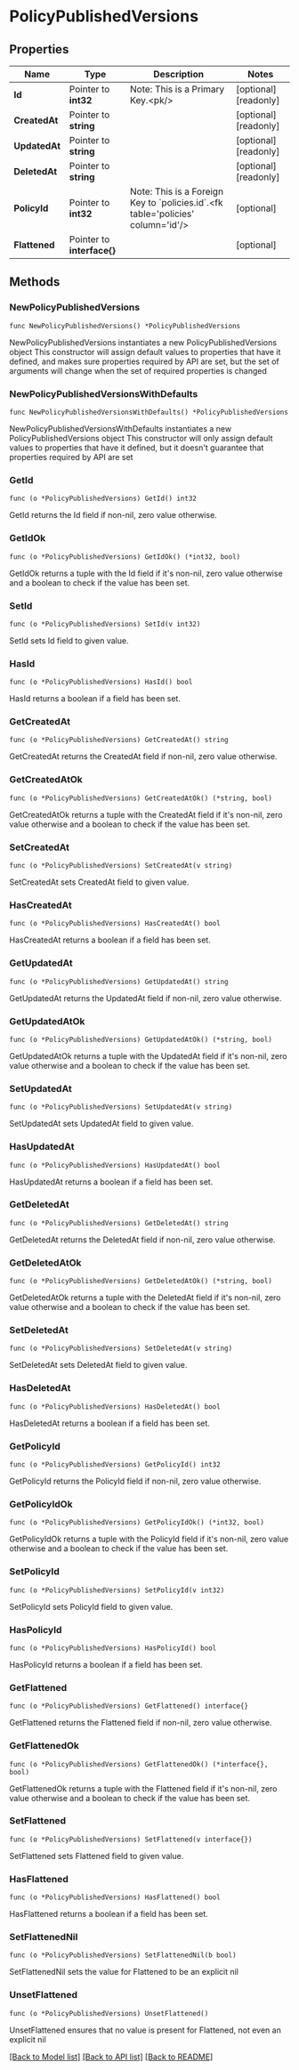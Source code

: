 # PolicyPublishedVersions

## Properties

Name | Type | Description | Notes
------------ | ------------- | ------------- | -------------
**Id** | Pointer to **int32** | Note: This is a Primary Key.&lt;pk/&gt; | [optional] [readonly] 
**CreatedAt** | Pointer to **string** |  | [optional] [readonly] 
**UpdatedAt** | Pointer to **string** |  | [optional] [readonly] 
**DeletedAt** | Pointer to **string** |  | [optional] [readonly] 
**PolicyId** | Pointer to **int32** | Note: This is a Foreign Key to &#x60;policies.id&#x60;.&lt;fk table&#x3D;&#39;policies&#39; column&#x3D;&#39;id&#39;/&gt; | [optional] 
**Flattened** | Pointer to **interface{}** |  | [optional] 

## Methods

### NewPolicyPublishedVersions

`func NewPolicyPublishedVersions() *PolicyPublishedVersions`

NewPolicyPublishedVersions instantiates a new PolicyPublishedVersions object
This constructor will assign default values to properties that have it defined,
and makes sure properties required by API are set, but the set of arguments
will change when the set of required properties is changed

### NewPolicyPublishedVersionsWithDefaults

`func NewPolicyPublishedVersionsWithDefaults() *PolicyPublishedVersions`

NewPolicyPublishedVersionsWithDefaults instantiates a new PolicyPublishedVersions object
This constructor will only assign default values to properties that have it defined,
but it doesn't guarantee that properties required by API are set

### GetId

`func (o *PolicyPublishedVersions) GetId() int32`

GetId returns the Id field if non-nil, zero value otherwise.

### GetIdOk

`func (o *PolicyPublishedVersions) GetIdOk() (*int32, bool)`

GetIdOk returns a tuple with the Id field if it's non-nil, zero value otherwise
and a boolean to check if the value has been set.

### SetId

`func (o *PolicyPublishedVersions) SetId(v int32)`

SetId sets Id field to given value.

### HasId

`func (o *PolicyPublishedVersions) HasId() bool`

HasId returns a boolean if a field has been set.

### GetCreatedAt

`func (o *PolicyPublishedVersions) GetCreatedAt() string`

GetCreatedAt returns the CreatedAt field if non-nil, zero value otherwise.

### GetCreatedAtOk

`func (o *PolicyPublishedVersions) GetCreatedAtOk() (*string, bool)`

GetCreatedAtOk returns a tuple with the CreatedAt field if it's non-nil, zero value otherwise
and a boolean to check if the value has been set.

### SetCreatedAt

`func (o *PolicyPublishedVersions) SetCreatedAt(v string)`

SetCreatedAt sets CreatedAt field to given value.

### HasCreatedAt

`func (o *PolicyPublishedVersions) HasCreatedAt() bool`

HasCreatedAt returns a boolean if a field has been set.

### GetUpdatedAt

`func (o *PolicyPublishedVersions) GetUpdatedAt() string`

GetUpdatedAt returns the UpdatedAt field if non-nil, zero value otherwise.

### GetUpdatedAtOk

`func (o *PolicyPublishedVersions) GetUpdatedAtOk() (*string, bool)`

GetUpdatedAtOk returns a tuple with the UpdatedAt field if it's non-nil, zero value otherwise
and a boolean to check if the value has been set.

### SetUpdatedAt

`func (o *PolicyPublishedVersions) SetUpdatedAt(v string)`

SetUpdatedAt sets UpdatedAt field to given value.

### HasUpdatedAt

`func (o *PolicyPublishedVersions) HasUpdatedAt() bool`

HasUpdatedAt returns a boolean if a field has been set.

### GetDeletedAt

`func (o *PolicyPublishedVersions) GetDeletedAt() string`

GetDeletedAt returns the DeletedAt field if non-nil, zero value otherwise.

### GetDeletedAtOk

`func (o *PolicyPublishedVersions) GetDeletedAtOk() (*string, bool)`

GetDeletedAtOk returns a tuple with the DeletedAt field if it's non-nil, zero value otherwise
and a boolean to check if the value has been set.

### SetDeletedAt

`func (o *PolicyPublishedVersions) SetDeletedAt(v string)`

SetDeletedAt sets DeletedAt field to given value.

### HasDeletedAt

`func (o *PolicyPublishedVersions) HasDeletedAt() bool`

HasDeletedAt returns a boolean if a field has been set.

### GetPolicyId

`func (o *PolicyPublishedVersions) GetPolicyId() int32`

GetPolicyId returns the PolicyId field if non-nil, zero value otherwise.

### GetPolicyIdOk

`func (o *PolicyPublishedVersions) GetPolicyIdOk() (*int32, bool)`

GetPolicyIdOk returns a tuple with the PolicyId field if it's non-nil, zero value otherwise
and a boolean to check if the value has been set.

### SetPolicyId

`func (o *PolicyPublishedVersions) SetPolicyId(v int32)`

SetPolicyId sets PolicyId field to given value.

### HasPolicyId

`func (o *PolicyPublishedVersions) HasPolicyId() bool`

HasPolicyId returns a boolean if a field has been set.

### GetFlattened

`func (o *PolicyPublishedVersions) GetFlattened() interface{}`

GetFlattened returns the Flattened field if non-nil, zero value otherwise.

### GetFlattenedOk

`func (o *PolicyPublishedVersions) GetFlattenedOk() (*interface{}, bool)`

GetFlattenedOk returns a tuple with the Flattened field if it's non-nil, zero value otherwise
and a boolean to check if the value has been set.

### SetFlattened

`func (o *PolicyPublishedVersions) SetFlattened(v interface{})`

SetFlattened sets Flattened field to given value.

### HasFlattened

`func (o *PolicyPublishedVersions) HasFlattened() bool`

HasFlattened returns a boolean if a field has been set.

### SetFlattenedNil

`func (o *PolicyPublishedVersions) SetFlattenedNil(b bool)`

 SetFlattenedNil sets the value for Flattened to be an explicit nil

### UnsetFlattened
`func (o *PolicyPublishedVersions) UnsetFlattened()`

UnsetFlattened ensures that no value is present for Flattened, not even an explicit nil

[[Back to Model list]](../README.md#documentation-for-models) [[Back to API list]](../README.md#documentation-for-api-endpoints) [[Back to README]](../README.md)


